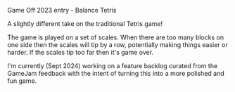 Game Off 2023 entry - Balance Tetris

A slightly different take on the traditional Tetris game!

The game is played on a set of scales.  When there are too many blocks on one
side then the scales will tip by a row, potentially making things easier or
harder.  If the scales tip too far then it's game over.

I'm currently (Sept 2024) working on a feature backlog curated from the GameJam
feedback with the intent of turning this into a more polished and fun game.
